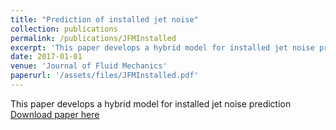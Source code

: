 ```yaml
---
title: "Prediction of installed jet noise"
collection: publications
permalink: /publications/JFMInstalled
excerpt: 'This paper develops a hybrid model for installed jet noise prediction'
date: 2017-01-01
venue: 'Journal of Fluid Mechanics'
paperurl: '/assets/files/JFMInstalled.pdf'
---
```


This paper develops a hybrid model for installed jet noise prediction
[Download paper here](/assets/files/JFMInstalled.pdf)

